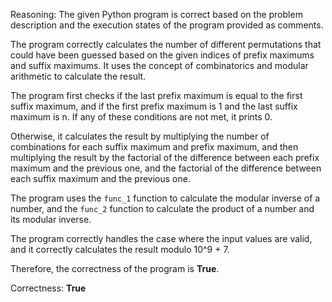 Reasoning: 
The given Python program is correct based on the problem description and the execution states of the program provided as comments.

The program correctly calculates the number of different permutations that could have been guessed based on the given indices of prefix maximums and suffix maximums. It uses the concept of combinatorics and modular arithmetic to calculate the result.

The program first checks if the last prefix maximum is equal to the first suffix maximum, and if the first prefix maximum is 1 and the last suffix maximum is n. If any of these conditions are not met, it prints 0.

Otherwise, it calculates the result by multiplying the number of combinations for each suffix maximum and prefix maximum, and then multiplying the result by the factorial of the difference between each prefix maximum and the previous one, and the factorial of the difference between each suffix maximum and the previous one.

The program uses the `func_1` function to calculate the modular inverse of a number, and the `func_2` function to calculate the product of a number and its modular inverse.

The program correctly handles the case where the input values are valid, and it correctly calculates the result modulo 10^9 + 7.

Therefore, the correctness of the program is **True**.

Correctness: **True**